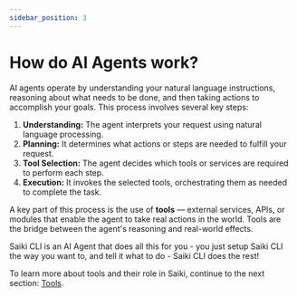 ```yaml
---
sidebar_position: 3
---
```


# How do AI Agents work?

AI agents operate by understanding your natural language instructions, reasoning about what needs to be done, and then taking actions to accomplish your goals. This process involves several key steps:

1. **Understanding:** The agent interprets your request using natural language processing.
2. **Planning:** It determines what actions or steps are needed to fulfill your request.
3. **Tool Selection:** The agent decides which tools or services are required to perform each step.
4. **Execution:** It invokes the selected tools, orchestrating them as needed to complete the task.

A key part of this process is the use of **tools** — external services, APIs, or modules that enable the agent to take real actions in the world. Tools are the bridge between the agent's reasoning and real-world effects.

Saiki CLI is an AI Agent that does all this for you - you just setup Saiki CLI the way you want to, and tell it what to do - Saiki CLI does the rest!

To learn more about tools and their role in Saiki, continue to the next section: [Tools](./tools.md). 